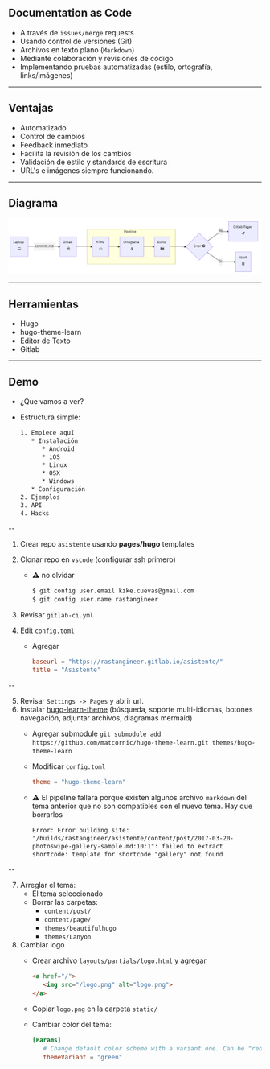 ## Documentation as Code

* A través de `issues/merge` requests
* Usando control de versiones (Git)
* Archivos en texto plano (`Markdown`)
* Mediante colaboración y revisiones de código
* Implementando pruebas automatizadas (estilo, ortografía, links/imágenes)

---

## Ventajas

* Automatizado
* Control de cambios
* Feedback inmediato
* Facilita la revisión de los cambios
* Validación de estilo y standards de escritura
* URL's e imágenes siempre funcionando.

---

## Diagrama

![diagrama](diagrama.png)

---

## Herramientas

* Hugo
* hugo-theme-learn
* Editor de Texto
* Gitlab

---

## Demo

* ¿Que vamos a ver?
* Estructura simple:

   ```text
   1. Empiece aquí
      * Instalación
         * Android
         * iOS
         * Linux
         * OSX
         * Windows
      * Configuración
   2. Ejemplos
   3. API
   4. Hacks
   ```

--

1. Crear repo `asistente` usando **pages/hugo** templates
2. Clonar repo en `vscode` (configurar ssh primero)
   * ⚠️ no olvidar

     ```bash
     $ git config user.email kike.cuevas@gmail.com
     $ git config user.name rastangineer
     ```

3. Revisar `gitlab-ci.yml`
4. Edit `config.toml`
   * Agregar

     ```toml
     baseurl = "https://rastangineer.gitlab.io/asistente/"
     title = "Asistente"
     ```

--

5. Revisar `Settings -> Pages` y abrir url.
6. Instalar [hugo-learn-theme](https://themes.gohugo.io//theme/hugo-theme-learn/en) (búsqueda, soporte multi-idiomas, botones navegación, adjuntar archivos, diagramas mermaid)
   * Agregar submodule
      `git submodule add https://github.com/matcornic/hugo-theme-learn.git themes/hugo-theme-learn`
   * Modificar `config.toml`

      ```toml
      theme = "hugo-theme-learn"
      ```

   * ⚠️ El pipeline fallará porque existen algunos archivo `markdown` del tema anterior que no son compatibles con el nuevo tema. Hay que borrarlos

      ```log
      Error: Error building site: "/builds/rastangineer/asistente/content/post/2017-03-20-photoswipe-gallery-sample.md:10:1": failed to extract shortcode: template for shortcode "gallery" not found
      ```

--

7. Arreglar el tema:
   * El tema seleccionado  
   * Borrar las carpetas:
     * `content/post/`
     * `content/page/`
     * `themes/beautifulhugo`
     * `themes/Lanyon`
8. Cambiar logo
   * Crear archivo `layouts/partials/logo.html` y agregar

      ```html
      <a href="/">
         <img src="/logo.png" alt="logo.png">
      </a>
      ```

   * Copiar `logo.png` en la carpeta `static/`
   * Cambiar color del tema:

      ```toml
      [Params]
         # Change default color scheme with a variant one. Can be "red", "blue", "green".
         themeVariant = "green"
      ```
